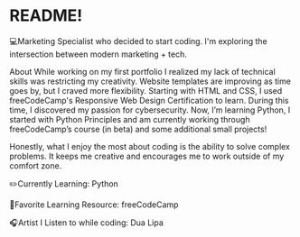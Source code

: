 # README!





💻Marketing Specialist who decided to start coding. I'm exploring the intersection between modern marketing + tech.

About
While working on my first portfolio I realized my lack of technical skills was restricting my creativity. Website templates are improving as time goes by, but I craved more flexibility. Starting with HTML and CSS, I used freeCodeCamp's Responsive Web Design Certification to learn. During this time, I discovered my passion for cybersecurity.  Now, I’m learning Python, I started with Python Principles and am currently working through freeCodeCamp’s course (in beta) and some additional small projects!

Honestly, what I enjoy the most about coding is the ability to solve complex problems. It keeps me creative and encourages me to work outside of my comfort zone.



✏️Currently Learning:
Python

📒Favorite Learning Resource:
freeCodeCamp

🎧Artist I Listen to while coding:
Dua Lipa
